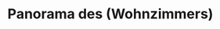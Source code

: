 ---
layout: panorama
parent: '/projects/private/the-alchimist'
image: 'http://hub.acherno.com/svn/alhimika/Site/Panorami/01-Panorama-hol.jpg'
title: 'Panorama des (Wohnzimmers)'
sitemap: false
---